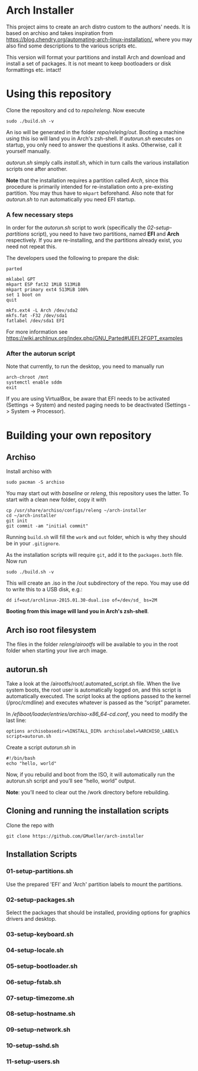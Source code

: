Arch Installer
==============

This project aims to create an arch distro custom to the authors' needs.
It is based on archiso and takes inspiration from https://blog.chendry.org/automating-arch-linux-installation/,
where you may also find some descriptions to the various scripts etc.

This version will format your partitions and install Arch and download and install
a set of packages. It is not meant to keep bootloaders or disk formattings etc. intact!


Using this repository
=====================

Clone the repository and cd to *repo/releng*. Now execute

    sudo ./build.sh -v

An iso will be generated in the folder *repo/relelng/out*.
Booting a machine using this iso will land you in Arch's zsh-shell.
If *autorun.sh* executes on startup, you only need to answer the questions it asks.
Otherwise, call it yourself manually.

*autorun.sh* simply calls *install.sh*, which in turn calls the various installation scripts one after another.

**Note** that the installation requires a partition called *Arch*, since this procedure is primarily
intended for re-installation onto a pre-existing partition. You may thus have to `mkpart` beforehand.
Also note that for *autorun.sh* to run automatically you need EFI startup.

### A few necessary steps
In order for the *autorun.sh* script to work (specifically the *02-setup-partitions* script), you need to have
two partitions, named **EFI** and **Arch** respectively. If you are re-installing, and the partitions
already exist, you need not repeat this.

The developers used the following to prepare the disk:

    parted

    mklabel GPT
    mkpart ESP fat32 1MiB 513MiB
    mkpart primary ext4 513MiB 100%
    set 1 boot on
    quit

    mkfs.ext4 -L Arch /dev/sda2
    mkfs.fat -F32 /dev/sda1
    fatlabel /dev/sda1 EFI

For more information see https://wiki.archlinux.org/index.php/GNU_Parted#UEFI.2FGPT_examples

### After the autorun script
Note that currently, to run the desktop, you need to manually run

    arch-chroot /mnt
    systemctl enable sddm
    exit

If you are using VirtualBox, be aware that EFI needs to be activated (Settings -> System) and nested paging
needs to be deactivated (Settings -> System -> Processor).



Building your own repository
============================

Archiso
-------

Install archiso with

    sudo pacman -S archiso

You may start out with *baseline* or *releng*, this repository uses the latter.
To start with a clean new folder, copy it with

    cp /usr/share/archiso/configs/releng ~/arch-installer
    cd ~/arch-installer
    git init
    git commit -am "initial commit"

Running `build.sh` will fill the `work` and `out` folder, which is why they should be in your `.gitignore`.

As the installation scripts will require `git`, add it to the `packages.both` file.
Now run

    sudo ./build.sh -v

This will create an .iso in the /out subdirectory of the repo.
You may use dd to write this to a USB disk, e.g.:

    dd if=out/archlinux-2015.01.30-dual.iso of=/dev/sd_ bs=2M

**Booting from this image will land you in Arch's zsh-shell**.

Arch iso root filesystem
------------------------

The files in the folder *releng/airootfs* will be available to you in the root folder
when starting your live arch image.

autorun.sh
----------
Take a look at the /airootfs/root/.automated_script.sh file.
When the live system boots, the root user is automatically logged on, and this script is automatically executed.
The script looks at the options passed to the kernel (/proc/cmdline) and executes whatever is passed as the “script” parameter.

In */efiboot/loader/entries/archiso-x86_64-cd.conf*, you need to modify the last line:

    options archisobasedir=%INSTALL_DIR% archisolabel=%ARCHISO_LABEL% script=autorun.sh

Create a script *autorun.sh* in

    #!/bin/bash
    echo "hello, world"

Now, if you rebuild and boot from the ISO, it will automatically run the autorun.sh script and you’ll see “hello, world” output.

**Note**: you’ll need to clear out the /work directory before rebuilding.

Cloning and running the installation scripts
--------------------------------------------
Clone the repo with
    
    git clone https://github.com/GMueller/arch-installer

Installation Scripts
--------------------
### 01-setup-partitions.sh
Use the prepared 'EFI' and 'Arch' partition labels to mount the partitions.
### 02-setup-packages.sh
Select the packages that should be installed, providing options for graphics drivers and desktop.
### 03-setup-keyboard.sh
### 04-setup-locale.sh
### 05-setup-bootloader.sh
### 06-setup-fstab.sh
### 07-setup-timezome.sh
### 08-setup-hostname.sh
### 09-setup-network.sh
### 10-setup-sshd.sh
### 11-setup-users.sh
